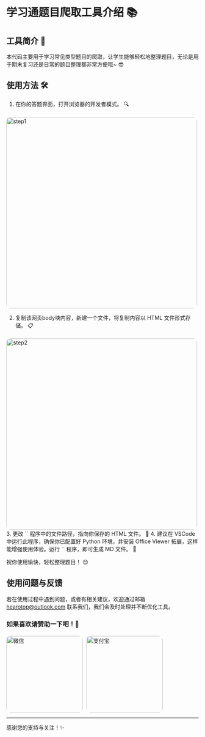 # 学习通题目爬取工具介绍 📚

## 工具简介 📖

本代码主要用于学习常见类型题目的爬取，让学生能够轻松地整理题目，无论是用于期末复习还是日常的题目整理都非常方便哦~ 😎

## 使用方法 🛠️

1. 在你的答题界面，打开浏览器的开发者模式。 🔍
<div style="display: flex; gap: 10px; margin-top: 20px;">
    <img src="https://gitee.com/hearotop/note/raw/master/assert/1.png" alt="step1" style="width: 500px; height: 500px; border-radius: 10px;">
  
</div>

2. 复制该网页body块内容，新建一个文件，将复制内容以 HTML 文件形式存储。 📋
<div style="display: flex; gap: 10px; margin-top: 20px;">
    <img src="https://gitee.com/hearotop/note/raw/master/assert/2.png" alt="step2" style="width: 500px; height: 500px; border-radius: 10px;">
  
</div>
3. 更改 `<mcfile name="all.py" path="d:/markdown/all.py"></mcfile>` 程序中的文件路径，指向你保存的 HTML 文件。 📁
4. 建议在 VSCode 中运行此程序，确保你已配置好 Python 环境，并安装 Office Viewer 拓展，这样能增强使用体验。运行 `<mcfile name="all.py" path="d:/markdown/all.py"></mcfile>` 程序，即可生成 MD 文件。 🚀

祝你使用愉快，轻松整理题目！ 😊

## 使用问题与反馈

若在使用过程中遇到问题，或者有相关建议，欢迎通过邮箱 <hearotop@outlook.com> 联系我们，我们会及时处理并不断优化工具。

### 如果喜欢请赞助一下吧！🫠

<div style="display: flex; gap: 10px; margin-top: 20px;">
    <img src="https://gitee.com/hearotop/note/raw/master/assert/wx.jpg" alt="微信" style="width: 200px; height: 200px; border-radius: 10px;">
    <img src="https://gitee.com/hearotop/note/raw/master/assert/zfb.jpg" alt="支付宝" style="width: 200px; height: 200px; border-radius: 10px;">
</div>

---

感谢您的支持与关注！✨

